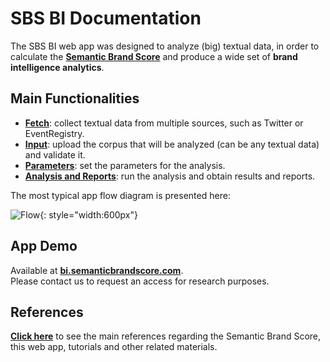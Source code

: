 # SBS BI Documentation

The SBS BI web app was designed to analyze (big) textual data, in order to calculate the <a href="https://semanticbrandscore.com" target="_blank">**Semantic Brand Score**</a> and produce a wide set of **brand intelligence analytics**.

## Main Functionalities

- [**Fetch**](fetch.md): collect textual data from multiple sources, such as Twitter or EventRegistry.
- [**Input**](upload.md): upload the corpus that will be analyzed (can be any textual data) and validate it.
- [**Parameters**](param.md): set the parameters for the analysis.
- [**Analysis and Reports**](analysis.md): run the analysis and obtain results and reports.

The most typical app flow diagram is presented here:

![Flow](https://semanticbrandscore.com/wp-content/uploads/diagram.png){: style="width:600px"}

## App Demo
Available at <a href="https://bi.semanticbrandscore.com" target="_blank">**bi.semanticbrandscore.com**</a>.<br> 
Please contact us to request an access for research purposes.

## References

<a href="https://semanticbrandscore.com/articles/sbsarticles.html" target="_blank">**Click here**</a> to see the main references regarding the Semantic Brand Score, this web app, tutorials and other related materials.
